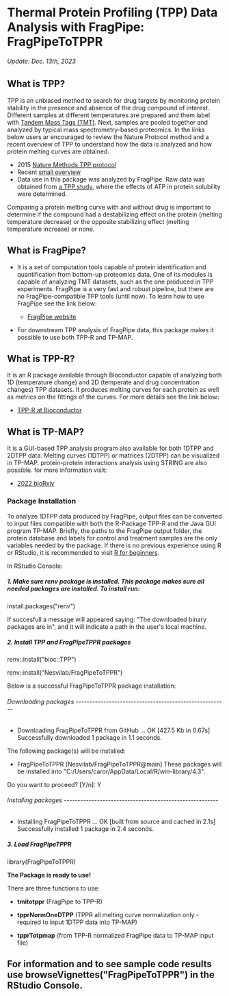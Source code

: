 # Thermal Protein Profiling (TPP) Data Analysis with FragPipe: FragPipeToTPPR
###### Update: Dec. 13th, 2023

## What is TPP?
TPP is an unbiased method to search for drug targets by monitoring protein stability in the presence and absence of the drug compound of interest. Different samples at different temperatures are prepared and them label with [Tandem Mass Tags (TMT)](https://pubs.acs.org/doi/10.1021/ac0262560). Next, samples are pooled together and analyzed by typical mass spectrometry-based proteomics. In the links below users ar encouraged to review the Nature Protocol method and a recent overview of TPP to understand how the data is analyzed and how protein melting curves are obtained. 

  - 2015 [Nature Methods TPP protocol](https://www.nature.com/articles/nprot.2015.101)
  - Recent [small overview](https://pubmed.ncbi.nlm.nih.gov/36368297/)
  - Data use in this package was analyzed by FragPipe. Raw data was obtained from [a TPP study](https://www.nature.com/articles/s41467-019-09107-y), where the effects of ATP in protein solubility were determined.     
  
Comparing a protein melting curve with and without drug is important to determine if the compound had a destabilizing effect on the protein (melting temperature decrease) or the opposite stabilizing effect (melting temperature increase) or none.

## What is FragPipe?
- It is a set of computation tools capable of protein identification and quantification from bottom-up proteomics data. One of its modules is capable of analyzing TMT datasets, such as the one produced in TPP experiments. FragPipe is a very fast and robust pipeline, but there are no FragPipe-compatible TPP tools (until now). To learn how to use FragPipe see the link below:
  
  - [FragPipe website](https://fragpipe.nesvilab.org/docs/tutorial_fragpipe_outputs.html])
  
- For downstream TPP analysis of FragPipe data, this package makes it possible to use both TPP-R and TP-MAP.
  
## What is TPP-R?
It is an R package available through Bioconductor capable of analyzing both 1D (temperature change) and 2D (temperate and drug concentration changes) TPP datasets. It produces melting curves for each protein as well as metrics on the fittings of the curves. For more details see the link below:

  - [TPP-R at Bioconductor](https://bioconductor.org/packages/release/bioc/html/TPP.html)

## What is TP-MAP?
It is a GUI-based TPP analysis program also available for both 1DTPP and 2DTPP data. Melting curves (1DTPP) or matrices (2DTPP) can be visualized in TP-MAP. protein-protein interactions analysis using STRING are also possible. for more information visit:

  - [2022 bioRxiv](https://www.biorxiv.org/content/10.1101/2021.02.22.432361v2)
  
  
### Package Installation

To analyze 1DTPP data produced by FragPipe, output files can be converted to input files compatible with both the R-Package TPP-R and the Java GUI program TP-MAP. Briefly, the paths to the FragPipe output folder, the protein database and labels for control and treatment samples are the only variables needed
 by the package. If there is no previous experience using R or RStudio, it is recommended to visit [R for beginners](https://education.rstudio.com/learn/beginner/).

In RStudio Console:

##### 1. Make sure renv package is installed. This package makes sure all needed packages are installed. To install run: 

install.packages("renv")

If succesfull a message will appeared saying: "The downloaded binary packages are in", and it will indicate a path in the user's local machine.

##### 2. Install TPP and FragPipeTPPR packages

renv::install("bioc::TPP")

renv::install("Nesvilab/FragPipeToTPPR")

Below is a successful FragPipeToTPPR package installation:

###### Downloading packages -------------------------------------------------------
- Downloading FragPipeToTPPR from GitHub ...    OK [427.5 Kb in 0.67s]
Successfully downloaded 1 package in 1.1 seconds.

The following package(s) will be installed:
- FragPipeToTPPR [Nesvilab/FragPipeToTPPR@main]
These packages will be installed into "C:/Users/caror/AppData/Local/R/win-library/4.3".

Do you want to proceed? [Y/n]: Y

###### Installing packages --------------------------------------------------------
- Installing FragPipeToTPPR ...                 OK [built from source and cached in 2.1s]
Successfully installed 1 package in 2.4 seconds.

##### 3. Load FragPipeTPPR
library(FragPipeToTPPR)


**The Package is ready to use!**

There are three functions to use:

- **tmitotppr** (FragPipe to TPP-R)

- **tpprNormOneDTPP** (TPPR all melting curve normalization only - required to input 1DTPP data into TP-MAP)

- **tpprTotpmap** (from TPP-R normalized FragPipe data to TP-MAP input file)

## For information and to see sample code results use browseVignettes("FragPipeToTPPR") in the RStudio Console.
